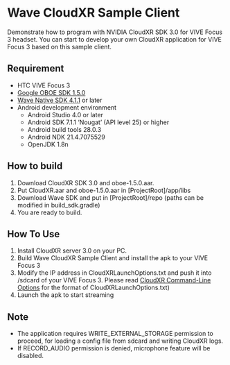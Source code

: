 # Wave CloudXR Sample Client

Demonstrate how to program with NVIDIA CloudXR SDK 3.0 for VIVE Focus 3 headset. You can start to develop your own CloudXR application for VIVE Focus 3 based on this sample client.

## Requirement
- HTC VIVE Focus 3
- [Google OBOE SDK 1.5.0](https://github.com/google/oboe/releases/tag/1.5.0)
- [Wave Native SDK 4.1.1](https://developer.vive.com/resources/vive-wave/download/) or later
- Android development environment
  - Android Studio 4.0 or later
  - Android SDK 7.1.1 ‘Nougat’ (API level 25) or higher
  - Android build tools 28.0.3
  - Android NDK 21.4.7075529
  - OpenJDK 1.8n   
## How to build
1. Download CloudXR SDK 3.0 and oboe-1.5.0.aar.
2. Put CloudXR.aar and oboe-1.5.0.aar in [ProjectRoot]/app/libs
3. Download Wave SDK and put in [ProjectRoot]/repo (paths can be modified in build_sdk.gradle)
4. You are ready to build.

## How To Use
1. Install CloudXR server 3.0 on your PC.
2. Build Wave CloudXR Sample Client and install the apk to your VIVE Focus 3
3. Modify the IP address in CloudXRLaunchOptions.txt and push it into /sdcard of your VIVE Focus 3. Please read [CloudXR Command-Line Options](https://docs.nvidia.com/cloudxr-sdk/usr_guide/cmd_line_options.html#command-line-options) for the format of CloudXRLaunchOptions.txt)
4. Launch the apk to start streaming

## Note
* The application requires WRITE_EXTERNAL_STORAGE permission to proceed, for loading a config file from sdcard and writing CloudXR logs.
* If RECORD_AUDIO permission is denied, microphone feature will be disabled.


